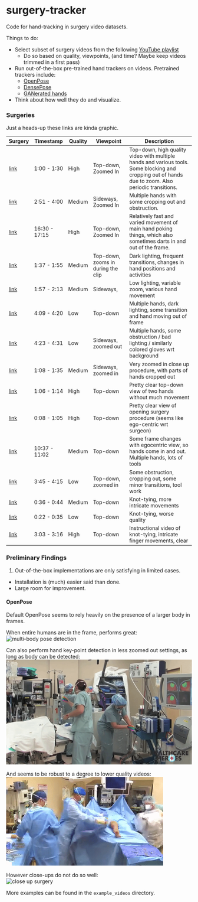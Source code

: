 # surgery-tracker

Code for hand-tracking in surgery video datasets.

Things to do:

- Select subset of surgery videos from the following [YouTube playlist](https://www.youtube.com/playlist?list=PLegrqXHtHobDKdZDCcao5N9fweWrNIOej)
  - Do so based on quality, viewpoints, (and time? Maybe keep videos trimmed in a first pass)
- Run out-of-the-box pre-trained hand trackers on videos. Pretrained trackers include:
  - [OpenPose](https://github.com/CMU-Perceptual-Computing-Lab/openpose)
  - [DensePose](https://github.com/facebookresearch/DensePose)
  - [GANerated hands](https://handtracker.mpi-inf.mpg.de/projects/GANeratedHands/)
- Think about how well they do and visualize.

### Surgeries

Just a heads-up these links are kinda graphic.

| Surgery                                                      | Timestamp     | Quality | Viewpoint                          | Description                                                                                                                                         |
| ------------------------------------------------------------ | ------------- | ------- | ---------------------------------- | --------------------------------------------------------------------------------------------------------------------------------------------------- |
| [link](https://www.youtube.com/watch?v=QRW1qV2lWcE&t=1m30s)  | 1:00 - 1:30   | High    | Top-down, Zoomed In                | Top-down, high quality video with multiple hands and various tools. Some blocking and cropping out of hands due to zoom. Also periodic transitions. |
| [link](https://www.youtube.com/watch?v=GT-FLlE95KU&t=2m51s)  | 2:51 - 4:00   | Medium  | Sideways, Zoomed In                | Multiple hands with some cropping out and obstruction.                                                                                              |
| [link](https://www.youtube.com/watch?v=GT-FLlE95KU&t=16m30s) | 16:30 - 17:15 | High    | Top-down, Zoomed In                | Relatively fast and varied movement of main hand poking things, which also sometimes darts in and out of the frame.                                 |
| [link](https://www.youtube.com/watch?v=xcew3ycbG50&t=1m:37s) | 1:37 - 1:55   | Medium  | Top-down, zooms in during the clip | Dark lighting, frequent transitions, changes in hand positions and activities                                                                       |
| [link](https://www.youtube.com/watch?v=xcew3ycbG50&t=1m57s)  | 1:57 - 2:13   | Medium  | Sideways,                          | Low lighting, variable zoom, various hand movement                                                                                                  |
| [link](https://www.youtube.com/watch?v=xcew3ycbG50&t=4m09s)  | 4:09 - 4:20   | Low     | Top-down                           | Multiple hands, dark lighting, some transition and hand moving out of frame                                                                         |
| [link](https://www.youtube.com/watch?v=xcew3ycbG50&t=4m23s)  | 4:23 - 4:31   | Low     | Sideways, zoomed out               | Multiple hands, some obstruction / bad lighting / similarly colored gloves wrt background                                                           |
| [link](https://www.youtube.com/watch?v=iUwBjZUs_xo&t=1m08s)  | 1:08 - 1:35   | Medium  | Sideways, zoomed in                | Very zoomed in close up procedure, with parts of hands cropped out                                                                                  |
| [link](https://www.youtube.com/watch?v=VFyJ65hEF3k&t=1m06s)  | 1:06 - 1:14   | High    | Top-down                           | Pretty clear top-down view of two hands without much movement                                                                                       |
| [link](https://www.youtube.com/watch?v=txCYSkZIrjE&t=0m08s)  | 0:08 - 1:05   | High    | Top-down                           | Pretty clear view of opening surgery procedure (seems like ego-centric wrt surgeon)                                                                 |
| [link](https://www.youtube.com/watch?v=txCYSkZIrjE&t=10m37s) | 10:37 - 11:02 | Medium  | Top-down                           | Some frame changes with egocentric view, so hands come in and out. Multiple hands, lots of tools                                                    |
| [link](https://www.youtube.com/watch?v=AGQ-PTm4-HA&t=3m45s)  | 3:45 - 4:15   | Low     | Top-down, zoomed in                | Some obstruction, cropping out, some minor transitions, tool work                                                                                   |
| [link](https://www.youtube.com/watch?v=OtqdK-IHp5U&t=0m36s)  | 0:36 - 0:44   | Medium  | Top-down                           | Knot-tying, more intricate movements                                                                                                                |
| [link](https://www.youtube.com/watch?v=OtqdK-IHp5U&t=0m26s)  | 0:22 - 0:35   | Low     | Top-down                           | Knot-tying, worse quality                                                                                                                           |
| [link](https://www.youtube.com/watch?v=OtqdK-IHp5U&t=3m03s)  | 3:03 - 3:16   | High    | Top-down                           | Instructional video of knot-tying, intricate finger movements, clear                                                                                |

### Preliminary Findings

1. Out-of-the-box implementations are only satisfying in limited cases.

- Installation is (much) easier said than done.
- Large room for improvement.

#### OpenPose

Default OpenPose seems to rely heavily on the presence of a larger body in frames.

When entire humans are in the frame, performs great:  
![multi-body pose detection](./example_videos/dance_body_good.gif)

Can also perform hand key-point detection in less zoomed out settings, as long as body can be detected:  
![setup hand detection](./example_videos/setup_hands_good.gif)

And seems to be robust to a degree to lower quality videos:  
![lower quality hand detection](./example_videos/far-range_hands-only_fair-low_quality.gif)

However close-ups do not do so well:  
![close up surgery](./example_videos/close_up-fail.gif)

More examples can be found in the `example_videos` directory.
